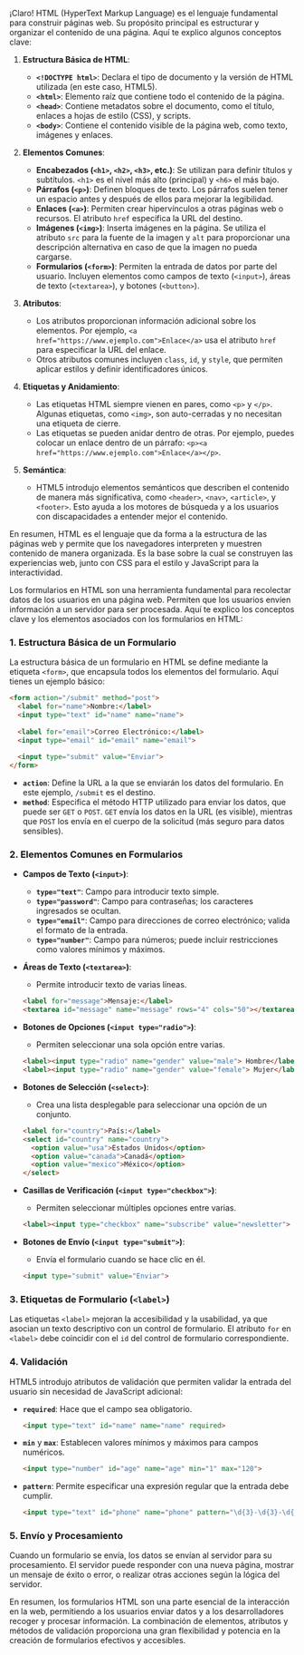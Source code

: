 ¡Claro! HTML (HyperText Markup Language) es el lenguaje fundamental para construir páginas web. Su propósito principal es estructurar y organizar el contenido de una página. Aquí te explico algunos conceptos clave:

1. **Estructura Básica de HTML**:
   - **`<!DOCTYPE html>`**: Declara el tipo de documento y la versión de HTML utilizada (en este caso, HTML5).
   - **`<html>`**: Elemento raíz que contiene todo el contenido de la página.
   - **`<head>`**: Contiene metadatos sobre el documento, como el título, enlaces a hojas de estilo (CSS), y scripts.
   - **`<body>`**: Contiene el contenido visible de la página web, como texto, imágenes y enlaces.

2. **Elementos Comunes**:
   - **Encabezados (`<h1>`, `<h2>`, `<h3>`, etc.)**: Se utilizan para definir títulos y subtítulos. `<h1>` es el nivel más alto (principal) y `<h6>` el más bajo.
   - **Párrafos (`<p>`)**: Definen bloques de texto. Los párrafos suelen tener un espacio antes y después de ellos para mejorar la legibilidad.
   - **Enlaces (`<a>`)**: Permiten crear hipervínculos a otras páginas web o recursos. El atributo `href` especifica la URL del destino.
   - **Imágenes (`<img>`)**: Inserta imágenes en la página. Se utiliza el atributo `src` para la fuente de la imagen y `alt` para proporcionar una descripción alternativa en caso de que la imagen no pueda cargarse.
   - **Formularios (`<form>`)**: Permiten la entrada de datos por parte del usuario. Incluyen elementos como campos de texto (`<input>`), áreas de texto (`<textarea>`), y botones (`<button>`).

3. **Atributos**:
   - Los atributos proporcionan información adicional sobre los elementos. Por ejemplo, `<a href="https://www.ejemplo.com">Enlace</a>` usa el atributo `href` para especificar la URL del enlace.
   - Otros atributos comunes incluyen `class`, `id`, y `style`, que permiten aplicar estilos y definir identificadores únicos.

4. **Etiquetas y Anidamiento**:
   - Las etiquetas HTML siempre vienen en pares, como `<p>` y `</p>`. Algunas etiquetas, como `<img>`, son auto-cerradas y no necesitan una etiqueta de cierre.
   - Las etiquetas se pueden anidar dentro de otras. Por ejemplo, puedes colocar un enlace dentro de un párrafo: `<p><a href="https://www.ejemplo.com">Enlace</a></p>`.

5. **Semántica**:
   - HTML5 introdujo elementos semánticos que describen el contenido de manera más significativa, como `<header>`, `<nav>`, `<article>`, y `<footer>`. Esto ayuda a los motores de búsqueda y a los usuarios con discapacidades a entender mejor el contenido.

En resumen, HTML es el lenguaje que da forma a la estructura de las páginas web y permite que los navegadores interpreten y muestren contenido de manera organizada. Es la base sobre la cual se construyen las experiencias web, junto con CSS para el estilo y JavaScript para la interactividad.








Los formularios en HTML son una herramienta fundamental para recolectar datos de los usuarios en una página web. Permiten que los usuarios envíen información a un servidor para ser procesada. Aquí te explico los conceptos clave y los elementos asociados con los formularios en HTML:

### 1. **Estructura Básica de un Formulario**

La estructura básica de un formulario en HTML se define mediante la etiqueta `<form>`, que encapsula todos los elementos del formulario. Aquí tienes un ejemplo básico:

```html
<form action="/submit" method="post">
  <label for="name">Nombre:</label>
  <input type="text" id="name" name="name">
  
  <label for="email">Correo Electrónico:</label>
  <input type="email" id="email" name="email">
  
  <input type="submit" value="Enviar">
</form>
```

- **`action`**: Define la URL a la que se enviarán los datos del formulario. En este ejemplo, `/submit` es el destino.
- **`method`**: Especifica el método HTTP utilizado para enviar los datos, que puede ser `GET` o `POST`. `GET` envía los datos en la URL (es visible), mientras que `POST` los envía en el cuerpo de la solicitud (más seguro para datos sensibles).

### 2. **Elementos Comunes en Formularios**

- **Campos de Texto (`<input>`)**:
  - **`type="text"`**: Campo para introducir texto simple.
  - **`type="password"`**: Campo para contraseñas; los caracteres ingresados se ocultan.
  - **`type="email"`**: Campo para direcciones de correo electrónico; valida el formato de la entrada.
  - **`type="number"`**: Campo para números; puede incluir restricciones como valores mínimos y máximos.

- **Áreas de Texto (`<textarea>`)**:
  - Permite introducir texto de varias líneas.
  
  ```html
  <label for="message">Mensaje:</label>
  <textarea id="message" name="message" rows="4" cols="50"></textarea>
  ```

- **Botones de Opciones (`<input type="radio">`)**:
  - Permiten seleccionar una sola opción entre varias.

  ```html
  <label><input type="radio" name="gender" value="male"> Hombre</label>
  <label><input type="radio" name="gender" value="female"> Mujer</label>
  ```

- **Botones de Selección (`<select>`)**:
  - Crea una lista desplegable para seleccionar una opción de un conjunto.

  ```html
  <label for="country">País:</label>
  <select id="country" name="country">
    <option value="usa">Estados Unidos</option>
    <option value="canada">Canadá</option>
    <option value="mexico">México</option>
  </select>
  ```

- **Casillas de Verificación (`<input type="checkbox">`)**:
  - Permiten seleccionar múltiples opciones entre varias.

  ```html
  <label><input type="checkbox" name="subscribe" value="newsletter"> Suscribirse al boletín</label>
  ```

- **Botones de Envío (`<input type="submit">`)**:
  - Envía el formulario cuando se hace clic en él.
  
  ```html
  <input type="submit" value="Enviar">
  ```

### 3. **Etiquetas de Formulario (`<label>`)**

Las etiquetas `<label>` mejoran la accesibilidad y la usabilidad, ya que asocian un texto descriptivo con un control de formulario. El atributo `for` en `<label>` debe coincidir con el `id` del control de formulario correspondiente.

### 4. **Validación**

HTML5 introdujo atributos de validación que permiten validar la entrada del usuario sin necesidad de JavaScript adicional:

- **`required`**: Hace que el campo sea obligatorio.
  
  ```html
  <input type="text" id="name" name="name" required>
  ```

- **`min`** y **`max`**: Establecen valores mínimos y máximos para campos numéricos.
  
  ```html
  <input type="number" id="age" name="age" min="1" max="120">
  ```

- **`pattern`**: Permite especificar una expresión regular que la entrada debe cumplir.

  ```html
  <input type="text" id="phone" name="phone" pattern="\d{3}-\d{3}-\d{4}">
  ```

### 5. **Envío y Procesamiento**

Cuando un formulario se envía, los datos se envían al servidor para su procesamiento. El servidor puede responder con una nueva página, mostrar un mensaje de éxito o error, o realizar otras acciones según la lógica del servidor.

En resumen, los formularios HTML son una parte esencial de la interacción en la web, permitiendo a los usuarios enviar datos y a los desarrolladores recoger y procesar información. La combinación de elementos, atributos y métodos de validación proporciona una gran flexibilidad y potencia en la creación de formularios efectivos y accesibles.

